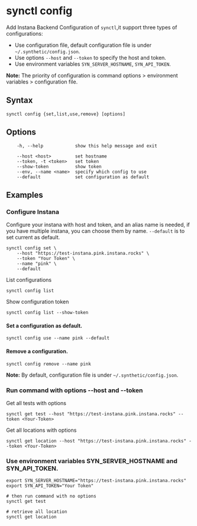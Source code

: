 # synctl config

Add Instana Backend Configuration of `synctl`,it support three types of configurations:
- Use configuration file, default configuration file is under `~/.synthetic/config.json`.
- Use options `--host` and `--token` to specify the host and token.
- Use environment variables `SYN_SERVER_HOSTNAME`, `SYN_API_TOKEN`.

**Note:** The priority of configuration is command options > environment variables > configuration file.

## Syntax
```
synctl config {set,list,use,remove} [options]
```

## Options

```
    -h, --help            show this help message and exit

    --host <host>         set hostname
    --token, -t <token>   set token
    --show-token          show token
    --env, --name <name>  specify which config to use
    --default             set configuration as default
```

## Examples

### Configure Instana

Configure your instana with host and token, and an alias name is needed, if you have multiple instana, you can choose them by name. `--default` is to set current as default.
```
synctl config set \
    --host "https://test-instana.pink.instana.rocks" \
    --token "Your Token" \
    --name "pink" \
    --default
```

List configurations
```
synctl config list
```

Show configuration token
```
synctl config list --show-token
```

#### Set a configuration as default.
```
synctl config use --name pink --default
```

#### Remove a configuration.
```
synctl config remove --name pink
```
**Note:** By default, configuration file is under `~/.synthetic/config.json`.

### Run command with options --host <host> and --token <token>

Get all tests with options
```
synctl get test --host "https://test-instana.pink.instana.rocks" --token <Your-Token>
```

Get all locations with options
```
synctl get location --host "https://test-instana.pink.instana.rocks" --token <Your-Token>
```

### Use environment variables SYN_SERVER_HOSTNAME and SYN_API_TOKEN.

```
export SYN_SERVER_HOSTNAME="https://test-instana.pink.instana.rocks"
export SYN_API_TOKEN="Your Token"

# then run command with no options
synctl get test

# retrieve all location
synctl get location
```
